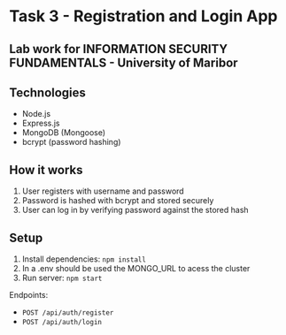 # Task 3 - Registration and Login App
## Lab work for INFORMATION SECURITY FUNDAMENTALS - University of Maribor

## Technologies
- Node.js
- Express.js
- MongoDB (Mongoose)
- bcrypt (password hashing)

## How it works
1. User registers with username and password
2. Password is hashed with bcrypt and stored securely
3. User can log in by verifying password against the stored hash

## Setup
1. Install dependencies: `npm install`
2. In a .env should be used the MONGO_URL to acess the cluster
3. Run server: `npm start`

Endpoints:
- `POST /api/auth/register`
- `POST /api/auth/login`
